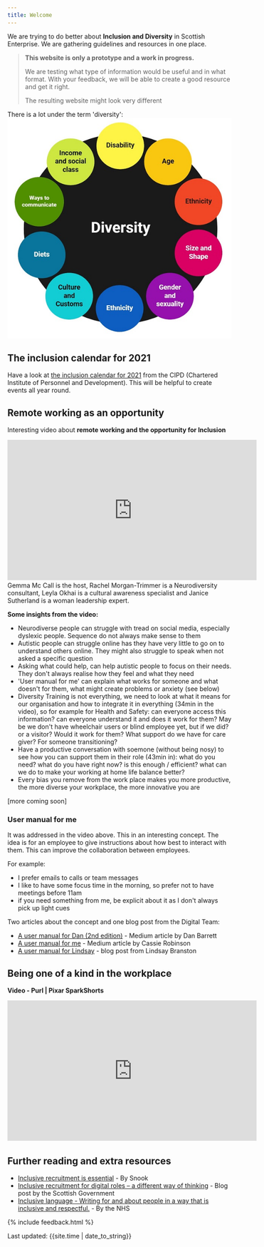 ```yaml
---
title: Welcome
---
```


We are trying to do better about **Inclusion and Diversity** in Scottish Enterprise.
We are gathering guidelines and resources in one place.

<blockquote class="red">
  <p><strong>This website is only a prototype and a work in progress.</strong></p>
  <p>We are testing what type of information would be useful and in what format. With your feedback, we will be able to create a good resource and get it right.</p>
  <p>The resulting website might look very different</p>
</blockquote>

There is a lot under the term 'diversity':
![Diagram for Designing for diversity: size & shape, age, diets, culture and customs, language & communication abilities, education & training, income & social class, ethnicity, gender & sexuality, disability](/images/diversity.jpg)

## The inclusion calendar for 2021

Have a look at [the inclusion calendar for 2021](/images/CIPD-inclusion-calendar-2021.pdf) from the CIPD (Chartered Institute of Personnel and Development). This will be helpful to create events all year round. 

## Remote working as an opportunity
Interesting video about **remote working and the opportunity for Inclusion**
<iframe title="talk about remote working and the opportunity of inclusion"  width="560" height="315" src="https://www.youtube.com/embed/6K-22lQqolo" frameborder="0" allow="accelerometer; autoplay; clipboard-write; encrypted-media; gyroscope; picture-in-picture" allowfullscreen></iframe>
Gemma Mc Call is the host, Rachel Morgan-Trimmer is a Neurodiversity consultant, Leyla Okhai is a cultural awareness specialist and Janice Sutherland is a woman leadership expert.

**Some insights from the video:**
- Neurodiverse people can struggle with tread on social media, especially dyslexic people. Sequence do not always make sense to them
- Autistic people can struggle online has they have very little to go on to understand others online. They might also struggle to speak when not asked a specific question
- Asking what could help, can help autistic people to focus on their needs. They don't always realise how they feel and what they need
- 'User manual for me' can explain what works for someone and what doesn't for them, what might create problems or anxiety (see below)
- Diversity Training is not everything, we need to look at what it means for our organisation and how to integrate it in everything (34min in the video), so for example for Health and Safety: can everyone access this information? can everyone understand it and does it work for them? May be we don't have wheelchair users or blind employee yet, but if we did? or a visitor? Would it work for them? What support do we have for care giver? For someone transitioning?
- Have a productive conversation with soemone (without being nosy) to see how you can support them in their role (43min in): what do you need? what do you have right now? is this enough / efficient? what can we do to make your working at home life balance better?
- Every bias you remove from the work place makes you more productive, the more diverse your workplace, the more innovative you are

[more coming soon]

### User manual for me
It was addressed in the video above. This in an interesting concept. The idea is for an employee to give instructions about how best to interact with them. This can improve the collaboration between employees.

For example:
- I prefer emails to calls or team messages
- I like to have some focus time in the morning, so prefer not to have meetings before 11am
- if you need something from me, be explicit about it as I don't always pick up light cues

Two articles about the concept and one blog post from the Digital Team:
- [A user manual for Dan (2nd edition)](https://dasbarrett.medium.com/a-user-manual-for-dan-2nd-edition-d120d603b2) - Medium article by Dan Barrett
- [A user manual for me](https://cassierobinson.medium.com/a-user-manual-for-me-d3a851fbc694) - Medium article by Cassie Robinson
- [A user manual for Lindsay](https://design.scotentblog.co.uk/a-user-manual-for-lindsay/) - blog post from Lindsay Branston


## Being one of a kind in the workplace

**Video - Purl | Pixar SparkShorts**
<iframe width="560" height="315" src="https://www.youtube.com/embed/B6uuIHpFkuo" frameborder="0" allow="accelerometer; autoplay; clipboard-write; encrypted-media; gyroscope; picture-in-picture" allowfullscreen></iframe>

## Further reading and extra resources

- [Inclusive recruitment is essential](https://inclusivedesignrecruitment.co.uk/) - By Snook
- [Inclusive recruitment for digital roles – a different way of thinking](https://blogs.gov.scot/digital/2020/08/24/inclusive-recruitment-for-digital-roles-a-different-way-of-thinking/) - Blog post by the Scottish Government
- [Inclusive language - Writing for and about people in a way that is inclusive and respectful.](https://service-manual.nhs.uk/content/inclusive-language) - By the NHS

{% include feedback.html %}
<div>Last updated: {{site.time | date_to_string}}</div>

